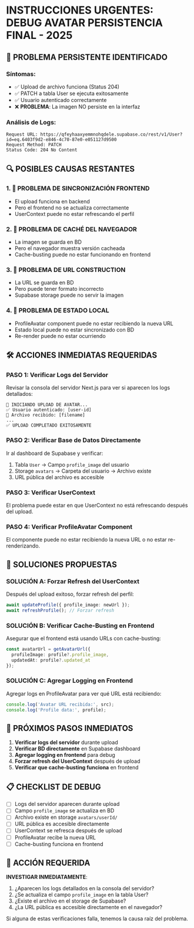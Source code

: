 # INSTRUCCIONES URGENTES: DEBUG AVATAR PERSISTENCIA FINAL - 2025

## 🚨 PROBLEMA PERSISTENTE IDENTIFICADO

### Síntomas:
- ✅ Upload de archivo funciona (Status 204)
- ✅ PATCH a tabla User se ejecuta exitosamente
- ✅ Usuario autenticado correctamente
- ❌ **PROBLEMA**: La imagen NO persiste en la interfaz

### Análisis de Logs:
```
Request URL: https://qfeyhaaxyemmnohqdele.supabase.co/rest/v1/User?id=eq.6403f9d2-e846-4c70-87e0-e051127d9500
Request Method: PATCH
Status Code: 204 No Content
```

## 🔍 POSIBLES CAUSAS RESTANTES

### 1. 🔄 PROBLEMA DE SINCRONIZACIÓN FRONTEND
- El upload funciona en backend
- Pero el frontend no se actualiza correctamente
- UserContext puede no estar refrescando el perfil

### 2. 📱 PROBLEMA DE CACHÉ DEL NAVEGADOR
- La imagen se guarda en BD
- Pero el navegador muestra versión cacheada
- Cache-busting puede no estar funcionando en frontend

### 3. 🔗 PROBLEMA DE URL CONSTRUCTION
- La URL se guarda en BD
- Pero puede tener formato incorrecto
- Supabase storage puede no servir la imagen

### 4. 🎯 PROBLEMA DE ESTADO LOCAL
- ProfileAvatar component puede no estar recibiendo la nueva URL
- Estado local puede no estar sincronizado con BD
- Re-render puede no estar ocurriendo

## 🛠️ ACCIONES INMEDIATAS REQUERIDAS

### PASO 1: Verificar Logs del Servidor
Revisar la consola del servidor Next.js para ver si aparecen los logs detallados:
```
🚀 INICIANDO UPLOAD DE AVATAR...
✅ Usuario autenticado: [user-id]
📁 Archivo recibido: [filename]
...
✅ UPLOAD COMPLETADO EXITOSAMENTE
```

### PASO 2: Verificar Base de Datos Directamente
Ir al dashboard de Supabase y verificar:
1. Tabla `User` → Campo `profile_image` del usuario
2. Storage `avatars` → Carpeta del usuario → Archivo existe
3. URL pública del archivo es accesible

### PASO 3: Verificar UserContext
El problema puede estar en que UserContext no está refrescando después del upload.

### PASO 4: Verificar ProfileAvatar Component
El componente puede no estar recibiendo la nueva URL o no estar re-renderizando.

## 🔧 SOLUCIONES PROPUESTAS

### SOLUCIÓN A: Forzar Refresh del UserContext
Después del upload exitoso, forzar refresh del perfil:
```typescript
await updateProfile({ profile_image: newUrl });
await refreshProfile(); // Forzar refresh
```

### SOLUCIÓN B: Verificar Cache-Busting en Frontend
Asegurar que el frontend está usando URLs con cache-busting:
```typescript
const avatarUrl = getAvatarUrl({
  profileImage: profile?.profile_image,
  updatedAt: profile?.updated_at
});
```

### SOLUCIÓN C: Agregar Logging en Frontend
Agregar logs en ProfileAvatar para ver qué URL está recibiendo:
```typescript
console.log('Avatar URL recibida:', src);
console.log('Profile data:', profile);
```

## 🎯 PRÓXIMOS PASOS INMEDIATOS

1. **Verificar logs del servidor** durante upload
2. **Verificar BD directamente** en Supabase dashboard
3. **Agregar logging en frontend** para debug
4. **Forzar refresh del UserContext** después de upload
5. **Verificar que cache-busting funciona** en frontend

## 📋 CHECKLIST DE DEBUG

- [ ] Logs del servidor aparecen durante upload
- [ ] Campo `profile_image` se actualiza en BD
- [ ] Archivo existe en storage `avatars/userId/`
- [ ] URL pública es accesible directamente
- [ ] UserContext se refresca después de upload
- [ ] ProfileAvatar recibe la nueva URL
- [ ] Cache-busting funciona en frontend

## 🚨 ACCIÓN REQUERIDA

**INVESTIGAR INMEDIATAMENTE**:
1. ¿Aparecen los logs detallados en la consola del servidor?
2. ¿Se actualiza el campo `profile_image` en la tabla User?
3. ¿Existe el archivo en el storage de Supabase?
4. ¿La URL pública es accesible directamente en el navegador?

Si alguna de estas verificaciones falla, tenemos la causa raíz del problema.
